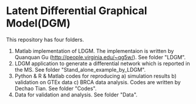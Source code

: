 # Latent Differential Graphical Model(DGM)

This repository has four folders.
1) Matlab implementation of LDGM. The implementaion is written by Quanquan Gu (http://people.virginia.edu/~qg5w/). See folder "LDGM".
2) LDGM application to generate a differential network which is reported in the MS. See folder "Stand_alone_example_by_LDGM".
3) Python & R & Matlab codes for reproducing 
  a) simulation results
  b) validation on GTEx data
  c) BRCA data analysis.
  Codes are written by Dechao Tian. See folder "Codes".
4) Data for validation and analysis. See folder "Data".
